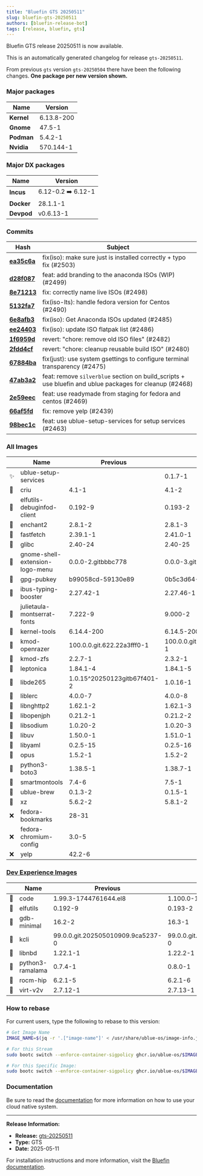 ```yaml
---
title: "Bluefin GTS 20250511"
slug: bluefin-gts-20250511
authors: [bluefin-release-bot]
tags: [release, bluefin, gts]
---
```


Bluefin GTS release 20250511 is now available.

<!--truncate-->

This is an automatically generated changelog for release `gts-20250511`.

From previous `gts` version `gts-20250504` there have been the following changes. **One package per new version shown.**

### Major packages
| Name | Version |
| --- | --- |
| **Kernel** | 6.13.8-200 |
| **Gnome** | 47.5-1 |
| **Podman** | 5.4.2-1 |
| **Nvidia** | 570.144-1 |

### Major DX packages
| Name | Version |
| --- | --- |
| **Incus** | 6.12-0.2 ➡️ 6.12-1 |
| **Docker** | 28.1.1-1 |
| **Devpod** | v0.6.13-1 |

### Commits
| Hash | Subject |
| --- | --- |
| **[ea35c6a](https://github.com/ublue-os/bluefin/commit/ea35c6aab8a5f1633115af3ea5da956c618d430a)** | fix(iso): make sure just is installed correctly + typo fix (#2503) |
| **[d28f087](https://github.com/ublue-os/bluefin/commit/d28f087f941c1d6feffa227668109c7ad396a929)** | feat: add branding to the anaconda ISOs (WIP) (#2499) |
| **[8e71213](https://github.com/ublue-os/bluefin/commit/8e71213cc5939959052556a3934775a3911bae2d)** | fix: correctly name live ISOs (#2498) |
| **[5132fa7](https://github.com/ublue-os/bluefin/commit/5132fa780f899d3cdae817449c082733ac6f98a6)** | fix(iso-lts): handle fedora version for Centos (#2490) |
| **[6e8afb3](https://github.com/ublue-os/bluefin/commit/6e8afb3bfa632cf7afda040e648f035ac6a8d0ac)** | fix(iso): Get Anaconda ISOs updated (#2485) |
| **[ee24403](https://github.com/ublue-os/bluefin/commit/ee24403500e759b17f605b1ae2d95323d1ffb5fa)** | fix(iso): update ISO flatpak list (#2486) |
| **[1f6959d](https://github.com/ublue-os/bluefin/commit/1f6959dab1d21b00a0d8c04105f199ca71c5b95f)** | revert: "chore: remove old ISO files" (#2482) |
| **[2fdd4cf](https://github.com/ublue-os/bluefin/commit/2fdd4cfcc6cdb83f09762bf04ec59b2403d641b8)** | revert: "chore: cleanup reusable build ISO" (#2480) |
| **[67884ba](https://github.com/ublue-os/bluefin/commit/67884ba63fceb3e71fe3eff2a531e5101574184c)** | fix(just): use system gsettings to configure terminal transparency (#2475) |
| **[47ab3a2](https://github.com/ublue-os/bluefin/commit/47ab3a2303fde6178f4eb312bc97708cb048fbbb)** | feat: remove `silverblue` section on build_scripts + use bluefin and ublue packages for cleanup (#2468) |
| **[2e59eec](https://github.com/ublue-os/bluefin/commit/2e59eec4bd2aad47eda69966ba3cde342ddfb638)** | feat: use readymade from staging for fedora and centos (#2469) |
| **[66af5fd](https://github.com/ublue-os/bluefin/commit/66af5fd17ed0eeab4a56f3428460d4613c87d4fc)** | fix: remove yelp (#2439) |
| **[98bec1c](https://github.com/ublue-os/bluefin/commit/98bec1c731b2a28c51a5953e90959de3890f4a9e)** | feat: use ublue-setup-services for setup services (#2463) |

### All Images
| | Name | Previous | New |
| --- | --- | --- | --- |
| ✨ | ublue-setup-services | | 0.1.7-1 |
| 🔄 | criu | 4.1-1 | 4.1-2 |
| 🔄 | elfutils-debuginfod-client | 0.192-9 | 0.193-2 |
| 🔄 | enchant2 | 2.8.1-2 | 2.8.1-3 |
| 🔄 | fastfetch | 2.39.1-1 | 2.41.0-1 |
| 🔄 | glibc | 2.40-24 | 2.40-25 |
| 🔄 | gnome-shell-extension-logo-menu | 0.0.0-2.gitbbbc778 | 0.0.0-3.gitbbbc778 |
| 🔄 | gpg-pubkey | b99058cd-59130e89 | 0b5c3d64-5e8a44c8 |
| 🔄 | ibus-typing-booster | 2.27.42-1 | 2.27.46-1 |
| 🔄 | julietaula-montserrat-fonts | 7.222-9 | 9.000-2 |
| 🔄 | kernel-tools | 6.14.4-200 | 6.14.5-200 |
| 🔄 | kmod-openrazer | 100.0.0.git.622.22a3fff0-1 | 100.0.0.git.624.0663c556-1 |
| 🔄 | kmod-zfs | 2.2.7-1 | 2.3.2-1 |
| 🔄 | leptonica | 1.84.1-4 | 1.84.1-5 |
| 🔄 | libde265 | 1.0.15^20250123gitb67f401-2 | 1.0.16-1 |
| 🔄 | liblerc | 4.0.0-7 | 4.0.0-8 |
| 🔄 | libnghttp2 | 1.62.1-2 | 1.62.1-3 |
| 🔄 | libopenjph | 0.21.2-1 | 0.21.2-2 |
| 🔄 | libsodium | 1.0.20-2 | 1.0.20-3 |
| 🔄 | libuv | 1.50.0-1 | 1.51.0-1 |
| 🔄 | libyaml | 0.2.5-15 | 0.2.5-16 |
| 🔄 | opus | 1.5.2-1 | 1.5.2-2 |
| 🔄 | python3-boto3 | 1.38.5-1 | 1.38.7-1 |
| 🔄 | smartmontools | 7.4-6 | 7.5-1 |
| 🔄 | ublue-brew | 0.1.3-2 | 0.1.5-1 |
| 🔄 | xz | 5.6.2-2 | 5.8.1-2 |
| ❌ | fedora-bookmarks | 28-31 | |
| ❌ | fedora-chromium-config | 3.0-5 | |
| ❌ | yelp | 42.2-6 | |

### [Dev Experience Images](https://docs.projectbluefin.io/bluefin-dx)
| | Name | Previous | New |
| --- | --- | --- | --- |
| 🔄 | code | 1.99.3-1744761644.el8 | 1.100.0-1746623202.el8 |
| 🔄 | elfutils | 0.192-9 | 0.193-2 |
| 🔄 | gdb-minimal | 16.2-2 | 16.3-1 |
| 🔄 | kcli | 99.0.0.git.202505010909.9ca5237-0 | 99.0.0.git.202505100928.703875d-0 |
| 🔄 | libnbd | 1.22.1-1 | 1.22.2-1 |
| 🔄 | python3-ramalama | 0.7.4-1 | 0.8.0-1 |
| 🔄 | rocm-hip | 6.2.1-5 | 6.2.1-6 |
| 🔄 | virt-v2v | 2.7.12-1 | 2.7.13-1 |



### How to rebase
For current users, type the following to rebase to this version:
```bash
# Get Image Name
IMAGE_NAME=$(jq -r '.["image-name"]' < /usr/share/ublue-os/image-info.json)

# For this Stream
sudo bootc switch --enforce-container-sigpolicy ghcr.io/ublue-os/$IMAGE_NAME:gts

# For this Specific Image:
sudo bootc switch --enforce-container-sigpolicy ghcr.io/ublue-os/$IMAGE_NAME:gts-20250511
```

### Documentation
Be sure to read the [documentation](https://docs.projectbluefin.io/) for more information
on how to use your cloud native system.

---

**Release Information:**
- **Release:** [gts-20250511](https://github.com/ublue-os/bluefin/releases/tag/gts-20250511)
- **Type:** GTS
- **Date:** 2025-05-11

For installation instructions and more information, visit the [Bluefin documentation](https://docs.projectbluefin.io/).
